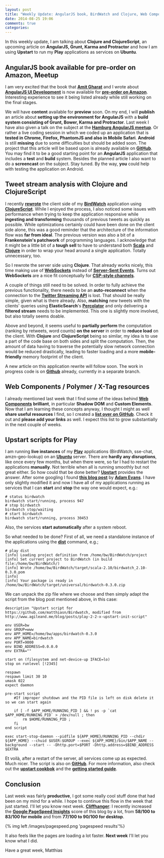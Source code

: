 ```yaml
---
layout: post
title: "Weekly Update: AngularJS book, BirdWatch and Clojure, Web Components, Upstart and Play"
date: 2014-08-25 19:06
comments: true
categories: 
---
```

In this weekly update, I am talking about **Clojure and ClojureScript**, an upcoming article on **AngularJS, Grunt, Karma and Protractor** and how I am using **Upstart** to run my **Play** applications as services on **Ubuntu**.

<!-- more -->

## AngularJS book available for pre-order on Amazon, Meetup
I am very excited that the book that **[Amit Gharat](http://amitgharat.wordpress.com)** and I wrote about **[AngularJS UI Development](http://www.amazon.com/gp/product/1783288477/ref=as_li_tl?ie=UTF8&camp=1789&creative=390957&creativeASIN=1783288477&linkCode=as2&tag=matthiasnehls-20&linkId=7WKFJKNQICCUSFES)** is now available for **[pre-order on Amazon](http://www.amazon.com/gp/product/1783288477/ref=as_li_tl?ie=UTF8&camp=1789&creative=390957&creativeASIN=1783288477&linkCode=as2&tag=matthiasnehls-20&linkId=7WKFJKNQICCUSFES)**. Interesting experience to see it being listed already while still working on the final stages.

We will have **content** available for **preview** soon. On my end, I will **publish** an article about **setting up the environment for AngularJS** with a **build system consisting of Grunt, Bower, Karma and Protractor**. Last week I have also given a talk on the subject at the **[Hamburg AngularJS meetup](http://www.meetup.com/Hamburg-AngularJS-Meetup/events/196972082/)**. Or rather a live coding session in which we coded up an application that is **tested in Chrome, Firefox, PhantomJS and also in Mobile Safari**. **Android** is still **missing** due to some difficulties but should be added soon. The project that this article will be based upon is already available on **[GitHub](https://github.com/matthiasn/angular-grunt-protractor-starter)**. You may find it to be a good starting point for an **AngularJS** application that includes a **test** and **build** system. Besides the planned article I also want to do a **screencast** on the subject. Stay tuned. By the way, **you** could help with testing the application on Android.

## Tweet stream analysis with Clojure and ClojureScript
I recently **[rewrote](http://matthiasnehlsen.com/blog/2014/07/24/birdwatch-cljs-om/)** the client side of my **[BirdWatch](https://github.com/matthiasn/birdwatch)** application using **[ClojureScript](https://github.com/clojure/clojurescript)**. While I enjoyed the process, I also noticed some issues with performance when trying to keep the application responsive while **ingesting and transforming** thousands of previous tweets as quickly as possible. While optimizations certainly could have been done on the client side alone, this was a good reminder that the architecture of the information flow was **far from ideal**. The previous version was also a bit of a **Frankenstein's patchwork** of programming languages. I acknowledge that it might be a little bit of a **tough sell** to have to understand both **[Scala](http://www.scala-lang.org)** and **[Clojure](http://clojure.org)** in order to wrap your head around a single application. Totally unnecessary, too.

So I rewrote the server side using **Clojure**. That already works nicely, this time making use of **[WebSockets](http://en.wikipedia.org/wiki/WebSocket)** instead of **[Server-Sent Events](http://en.wikipedia.org/wiki/Server-sent_events)**. Turns out **WebSockets** are a nice fit conceptually for **[CSP-style channels](http://en.wikipedia.org/wiki/Communicating_sequential_processes)**.

A couple of things still need to be solved. In order to fully achieve the previous functionality, there needs to be an **auto-reconnect** when the connection to the **[Twitter Streaming API](https://dev.twitter.com/docs/streaming-apis)** is lost. That should be really simple, given what is there already. Also, **matching** new tweets with the clients' queries using **ElasticSearch**'s **[Percolator](http://www.elasticsearch.org/guide/en/elasticsearch/reference/current/search-percolate.html)** and only delivering a **filtered stream** needs to be implemented. This one is slightly more involved, but also totally seems doable.

Above and beyond, it seems useful to **partially perform** the computation (ranking by retweets, word counts) **on the server** in order to **reduce load** on the client. With **Clojure** and **ClojureScript** being so similar, my idea is to use a part of the code base on both sides and split the computation. Then, the amount of data having to traverse the potentially slow network connection would be reduced drastically, leading to faster loading and a more **mobile-friendly** memory footprint of the client.

A new article on this application rewrite will follow soon. The work in progress code is on **[Github](https://github.com/matthiasn/BirdWatch/tree/2014-08-25-Clojure-Server)** already, currently in a separate branch.

## Web Components / Polymer / X-Tag resources
I already mentioned last week that I find some of the ideas behind **[Web Components](http://webcomponents.org)** **brilliant**, in particular **Shadow DOM** and **Custom Elements**. Now that I am learning these concepts anyway, I thought I might as well **share useful resources** I find, so I created a **[list over on GitHub](https://github.com/matthiasn/WebComponents-Polymer-Resources)**. Check it out and **please add your links** as well. I expect this list to grow substantially in the next couple of weeks.

## Upstart scripts for Play 
I am running **live instances** of my **[Play](http://playframework)** applications (BirdWatch, sse-chat, amzn-geo-lookup) on an **[Ubuntu](http://www.ubuntu.com)** server. There are **hardly any disruptions**, like once every few months, but when there were, so far I had to restart the applications **manually**. Not terrible when all is running smoothly but not great either. So how could that be done better? **[Upstart](http://upstart.ubuntu.com)** provides the answer. After some googling I found **[this blog post](http://www.agileand.me/blog/posts/play-2-2-x-upstart-init-script)** by **[Adam Evans](https://twitter.com/ajevans85)**. I have only slightly modified it and now I have all of my applications running as services that I can **start** and **stop** the way one would expect, e.g.:

    # status birdwatch
    birdwatch start/running, process 947
    # stop birdwatch
    birdwatch stop/waiting
    # start birdwatch
    birdwatch start/running, process 30453

Also, the services **start automatically** after a system reboot.

So what needed to be done? First of all, we need a standalone instance of the applications using the **[dist](https://www.playframework.com/documentation/2.2.x/ProductionDist)** command, e.g.;

    # play dist
    [info] Loading project definition from /home/bw/BirdWatch/project
    [info] Set current project to BirdWatch (in build file:/home/bw/BirdWatch/)
    [info] Wrote /home/bw/BirdWatch/target/scala-2.10/birdwatch_2.10-0.3.0.pom
    [info] 
    [info] Your package is ready in /home/bw/BirdWatch/target/universal/birdwatch-0.3.0.zip

We can unpack the zip file where we choose and then simply adapt the script from the blog post mentioned above, in this case:

    description "Upstart script for https://github.com/matthiasn/Birdwatch, modified from http://www.agileand.me/blog/posts/play-2-2-x-upstart-init-script"

    env USER=bw
    env GROUP=www
    env APP_HOME=/home/bw/apps/birdwatch-0.3.0
    env APP_NAME=birdwatch
    env PORT=9000
    env BIND_ADDRESS=0.0.0.0
    env EXTRA=""

    start on (filesystem and net-device-up IFACE=lo)
    stop on runlevel [!2345]

    respawn
    respawn limit 30 10
    umask 022
    expect daemon

    pre-start script
        #If improper shutdown and the PID file is left on disk delete it so we can start again

        if [ -f $APP_HOME/RUNNING_PID ] && ! ps -p `cat $APP_HOME/RUNNING_PID` > /dev/null ; then
            rm $HOME/RUNNING_PID ;
        fi
    end script

    exec start-stop-daemon --pidfile ${APP_HOME}/RUNNING_PID --chdir ${APP_HOME} --chuid $USER:$GROUP --exec ${APP_HOME}/bin/$APP_NAME --background --start -- -Dhttp.port=$PORT -Dhttp.address=$BIND_ADDRESS $EXTRA

Et voilà, after a restart of the server, all services come up as expected. Much nicer. The script is also on **[GitHub](https://github.com/matthiasn/BirdWatch/blob/797c9b27eeb018138e90f95ad3df8774b4fbd6e5/conf/upstart/birdwatch.conf)**. For more information, also check out the **[upstart cookbok](http://upstart.ubuntu.com/cookbook/)** and the **[getting started guide](http://upstart.ubuntu.com/getting-started.html)**.

## Conclusion
Last week was fairly **productive**, I got some really cool stuff done that had been on my mind for a while. I hope to continue this flow in the week that just started. I'll let you know next week. **[Cliffhanger](http://en.wikipedia.org/wiki/Cliffhanger)**: I recently increased the **[Google PageSpeed Insights](https://developers.google.com/speed/pagespeed/insights/?url=http%3A%2F%2Fmatthiasnehlsen.com&tab=desktop)** score of this blog by a lot, from **58/100 to 83/100 for mobile** and from **77/100 to 90/100 for desktop**.

{% img left /images/pagespeed.png 'pagespeed results'%}

It also feels like the pages are loading a lot faster. **Next week** I'll let you know what I did.

Have a great week,
Matthias